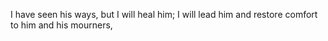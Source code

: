 I have seen his ways, but I will heal him; I will lead him and restore comfort to him and his mourners,

